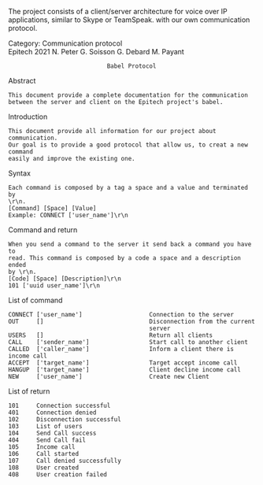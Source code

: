 The project consists of a client/server architecture for voice over IP applications, similar to Skype or TeamSpeak.
with our own communication protocol.


Category: Communication protocol                                       
Epitech 2021                                                           N. Peter
                                                                       G. Soisson
                                                                       G. Debard
                                                                       M. Payant

                                Babel Protocol

Abstract
    
    This document provide a complete documentation for the communication
    between the server and client on the Epitech project's babel.

Introduction
    
    This document provide all information for our project about communication.
    Our goal is to provide a good protocol that allow us, to creat a new command
    easily and improve the existing one.

Syntax
    
    Each command is composed by a tag a space and a value and terminated by
    \r\n.
    [Command] [Space] [Value]
    Example: CONNECT ['user_name']\r\n

Command and return
    
    When you send a command to the server it send back a command you have to
    read. This command is composed by a code a space and a description ended
    by \r\n.
    [Code] [Space] [Description]\r\n
    101 ['uuid user_name']\r\n

List of command

    CONNECT ['user_name']                   Connection to the server
    OUT     []                              Disconnection from the current
                                            server
    USERS   []                              Return all clients
    CALL    ['sender_name']                 Start call to another client
    CALLED  ['caller_name']                 Inform a client there is income call
    ACCEPT  ['target_name']                 Target accept income call
    HANGUP  ['target_name']                 Client decline income call
    NEW     ['user_name']                   Create new Client

List of return

    101     Connection successful
    401     Connection denied
    102     Disconnection successful
    103     List of users
    104     Send Call success
    404     Send Call fail
    105     Income call
    106     Call started
    107     Call denied successfully
    108     User created
    408     User creation failed
